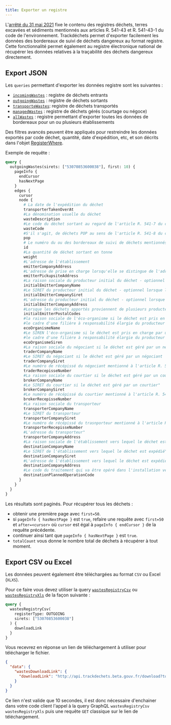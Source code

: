 ```yaml
---
title: Exporter un registre
---
```


L'[arrêté du 31 mai 2021](https://www.legifrance.gouv.fr/jorf/id/JORFTEXT000043884563) fixe le contenu des registres déchets, terres excavées et sédiments mentionnés aux articles R. 541-43 et R. 541-43-1 du code de l'environnement. Trackdéchets permet d'exporter facilement les données des bordereaux de suivi de déchets dangereux au format registre. Cette fonctionnalité permet également au registre électronique national de récupérer les données relatives à la traçabilité des déchets dangereux directement.

## Export JSON

Les `queries` permettant d'exporter les données registre sont les suivantes :
- [`incomingWastes`](../reference/api-reference/registre/queries.md#incomingwastes) : registre de déchets entrants
- [`outgoingWastes`](../reference/api-reference/registre/queries.md#outgoingwastes) : registre de déchets sortants
- [`transporteWastes`](../reference/api-reference/registre/queries.md#transportedwastes): registre de déchets transportés
- [`managedWastes`](../reference/api-reference/registre/queries.md#managedwastes) : registre de déchets gérés (courtage ou négoce)
- [`allWastes`](../reference/api-reference/registre/queries.md#allwastes) : registre permettant d'exporter toutes les données de bordereaux pour un ou plusieurs établissements

Des filtres avancés peuvent être appliqués pour restreindre les données exportés par code déchet, quantité, date d'expédition, etc, et son décrits dans l'objet [RegisterWhere](../reference/api-reference/registre/inputObjects.md#wasteregistrywhere).

Exemple de requête :

```graphql
query {
  outgoingWastes(sirets: ["53070853600038"], first: 10) {
    pageInfo {
      endCursor
      hasNextPage
    }
    edges {
      cursor
      node {
        # La date de l'expédition du déchet
        transporterTakenOverAt
        #La dénomination usuelle du déchet
        wasteDescription
        #Le code du déchet sortant au regard de l'article R. 541-7 du code de l'environnement
        wasteCode
        #S'il s'agit, de déchets POP au sens de l'article R. 541-8 du code de l'environnement"
        pop
        # Le numéro du ou des bordereaux de suivi de déchets mentionnés aux articles R. 541-45 du code de l'environnement et R. 1335-4 du code de la santé publique
        id
        #La quantité de déchet sortant en tonne
        weight
        #L'adresse de l'établissement
        emitterCompanyAddress
        #L'adresse de prise en charge lorsqu'elle se distingue de l'adresse de l'établissement
        emitterPickupsiteAddress
        #La raison sociale du producteur initial du déchet - optionnel lorsque les déchets proviennet de plusieurs producteurs
        initialEmitterCompanyName
        #Le SIRET du producteur initial du déchet - optionnel lorsque les déchets proviennet de plusieurs producteurs
        initialEmitterCompanySiret
        #L'adresse du producteur initial du déchet - optionnel lorsque les déchets proviennet de plusieurs producteurs
        initialEmitterCompanyAddress
        #Lorsque les déchets apportés proviennent de plusieurs producteurs, le ou les codes postaux de la commune de collecte des déchets
        initialEmitterPostalCodes
        #la raison sociale de l'éco-organisme si le déchet est pris en charge par un éco-organisme mis en place dans
        #le cadre d'une filière à responsabilité élargie du producteur
        ecoOrganismeName
        #Le SIREN l'éco-organisme si le déchet est pris en charge par un éco-organisme mis en place dans
        #le cadre d'une filière à responsabilité élargie du producteur
        ecoOrganismeSiren
        #La raison sociale du négociant si le déchet est géré par un négociant
        traderCompanyName
        #Le SIRET du négociant si le déchet est géré par un négociant
        traderCompanySiret
        #Le numéro de récépissé du négociant mentionné à l'article R. 541-56 du code de l'environnement si le déchet est géré par un négociant
        traderRecepisseNumber
        #La raison sociale du courtier si le déchet est géré par un courtier
        brokerCompanyName
        #Le SIRET du courtier si le déchet est géré par un courtier"
        brokerCompanySiret
        #Le numéro de récépissé du courtier mentionné à l'article R. 541-56 du code de l'environnement si le déchet est géré par un courtier
        brokerRecepisseNumber
        #La raison sociale du transporteur
        transporterCompanyName
        #Le SIRET du transporteur
        transporterCompanySiret
        #Le numéro de récépissé du trasnporteur mentionné à l'article R. 541-53 du code de l'environnement
        transporterRecepisseNumber
        #L'adresse du transporteur"
        transporterCompanyAddress
        #La raison sociale de l'établissement vers lequel le déchet est expédié
        destinationCompanyName
        #Le SIRET de l'établissement vers lequel le déchet est expédié"
        destinationCompanySiret
        #L'adresse de l'établissement vers lequel le déchet est expédié"
        destinationCompanyAddress
        #Le code du traitement qui va être opéré dans l'installation vers laquelle le déchet est expédié, selon les annexes I et II de la directive 2008/98/CE relative aux déchets ;
        destinationPlannedOperationCode
      }
    }
  }
}
```

Les résultats sont paginés. Pour récupérer tous les déchets :
- obtenir une première page avec `first=50`.
- si `pageInfo { hasNextPage }` est `true`, refaire une requête avec `first=50` et `after=<cursor>` où `cursor` est égal à `pageInfo { endCursor }` de la requête précédente.
- continuer ainsi tant que `pageInfo { hasNextPage }` est `true`.
- `totalCount` vous donne le nombre total de déchets à récupérer à tout moment.


## Export CSV ou Excel

Les données peuvent également être téléchargées au format `CSV` ou Excel (`XLXS`).

Pour ce faire vous devez utiliser la query [`wastesRegistryCsv`](../reference/api-reference/registre/queries.md#wastesregistrycsv) ou [`wastesRegistryXls`](../reference/api-reference/registre/queries.md#wastesregistryxls) de la façon suivante :

```graphql
query {
  wastesRegistryCsv(
    registerType: OUTGOING
    sirets: ["53070853600038"]
  ) {
    downloadLink
  }
}
```


Vous recevrez en réponse un lien de téléchargement à utiliser pour télécharger le fichier.

```json
{
  "data": {
    "wastesDownloadLink": {
      "downloadLink": "http://api.trackdechets.beta.gouv.fr/download?token=xxxx"
    }
  }
}
```

Ce lien n'est valide que 10 secondes, il est donc nécessaire d'enchainer dans votre code client l'appel à la query GraphQL `wastesRegistryCsv` `wastesRegistryXls` puis une requête `GET` classique sur le lien de téléchargement.
